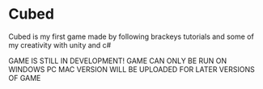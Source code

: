 # Cubed

Cubed is my first game made by following brackeys tutorials and some of my creativity with unity and c#

GAME IS STILL IN DEVELOPMENT!
GAME CAN ONLY BE RUN ON WINDOWS PC MAC VERSION WILL BE UPLOADED FOR LATER VERSIONS OF GAME
